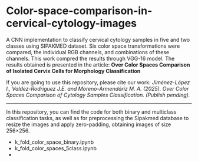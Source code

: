 # Color-space-comparison-in-cervical-cytology-images
A CNN implementation to classify cervical cytology samples in five and two classes using SIPAKMED dataset. Six color space transformations were compared, the individual RGB channels, and combinations of these channels. This work compred the results through VGG-16 model. The results obtained is presented in the article: **Over Color Spaces Comparison of Isolated Cervix Cells for Morphology Classification**

If you are going to use this repository, please cite our work:
*Jiménez-López I., Valdez-Rodríguez J.E. and Moreno-Armendáriz M. A. (2025). Over Color Spaces Comparison of Cytology Samples Classification. (Publish pending).*

****************************************************************************
In this repository, you can find the code for both binary and multiclass classification tasks, as well as for preprocessing the Sipakmed database to resize the images and apply zero-padding, obtaining images of size 256×256.
  - k_fold_color_space_binary.ipynb
  - k_fold_color_spaces_5class.ipynb
  - 
